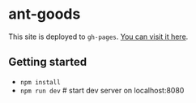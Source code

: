 # ant-goods
This site is deployed to `gh-pages`. [You can visit it here](https://newyork-anthonyng.github.io/ant-goods/).

## Getting started
* `npm install`
* `npm run dev` # start dev server on localhost:8080
